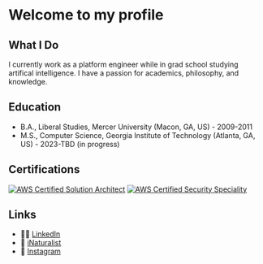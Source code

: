 # Welcome to my profile

## What I Do

I currently work as a platform engineer while in grad school studying artifical intelligence.  I have a passion for academics, philosophy, and knowledge.

## Education

- B.A., Liberal Studies, Mercer University (Macon, GA, US) - 2009-2011
- M.S., Computer Science, Georgia Institute of Technology (Atlanta, GA, US) - 2023-TBD (in progress)

## Certifications

[![AWS Certified Solution Architect](https://images.credly.com/size/100x100/images/0e284c3f-5164-4b21-8660-0d84737941bc/image.png)](https://www.credly.com/badges/2ef7aa17-8375-41b5-92eb-777615b23383/public_url)
[![AWS Certified Security Speciality](https://images.credly.com/size/100x1000/images/53acdae5-d69f-4dda-b650-d02ed7a50dd7/image.png)](https://www.credly.com/badges/96471626-a11d-4ec4-92e2-69d17e86aa52/public_url)

## Links

- 🧑‍💻 [LinkedIn](https://www.linkedin.com/in/calvin-walford/)
- 🍃 [iNaturalist](https://www.inaturalist.org/people/5994872)
- 📸 [Instagram](https://www.instagram.com/a.biking.viking)